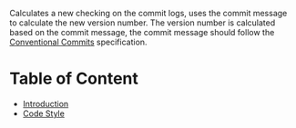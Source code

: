 Calculates a new checking on the commit logs, uses the commit message to calculate the new version number. The version number is calculated based on the commit message, the commit message should follow the [Conventional Commits](https://www.conventionalcommits.org/en/v1.0.0/) specification.

# Table of Content

* [Introduction](./INTRODUCTION.md)
* [Code Style](./CODESTYLE.md)

